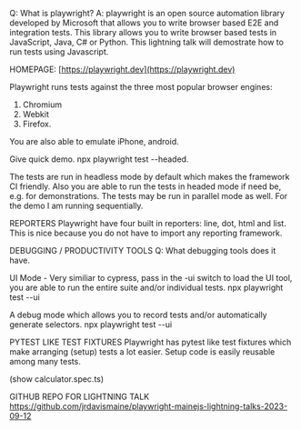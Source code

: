 Q: What is playwright?
A: playwright is an open source automation library developed by Microsoft that allows you to write browser based E2E and integration tests.
This library allows you to write browser based tests in JavaScript, Java, C# or Python. This lightning talk will demostrate how to run tests
using Javascript.

HOMEPAGE: [https://playwright.dev](https://playwright.dev)

Playwright runs tests against the three most popular browser engines:

1. Chromium
2. Webkit
3. Firefox.

You are also able to emulate iPhone, android.

Give quick demo.
npx playwright test --headed.

The tests are run in headless mode by default which makes the framework CI friendly. Also you are able to run the tests in headed mode
if need be, e.g. for demonstrations. The tests may be run in parallel mode as well. For the demo I am running sequentially.

REPORTERS
Playwright have four built in reporters: line, dot, html and list. This is nice because you do not have to import any reporting framework.

DEBUGGING / PRODUCTIVITY TOOLS
Q: What debugging tools does it have.

UI Mode - Very similiar to cypress, pass in the -ui switch to load the UI tool, you are able to run the entire suite and/or individual tests.
npx playwright test --ui

A debug mode which allows you to record tests and/or automatically generate selectors.
npx playwright test --ui

PYTEST LIKE TEST FIXTURES
Playwright has pytest like test fixtures which make arranging (setup) tests a lot easier. Setup code is easily reusable among
many tests.

(show calculator.spec.ts)

GITHUB REPO FOR LIGHTNING TALK
https://github.com/jrdavismaine/playwright-mainejs-lightning-talks-2023-09-12
